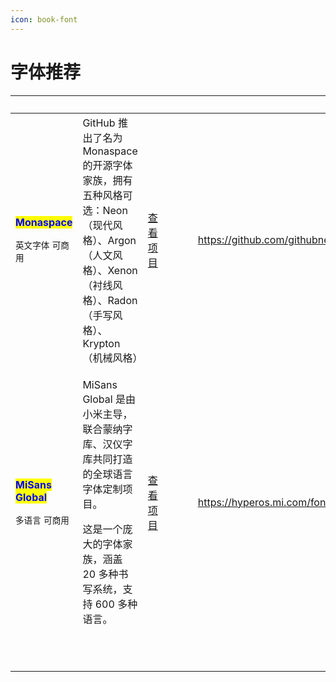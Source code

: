 ```yaml
---
icon: book-font
---
```


# 字体推荐



<table data-column-title-hidden data-view="cards"><thead><tr><th></th><th></th><th></th><th data-hidden data-type="content-ref"></th><th data-hidden data-type="content-ref"></th><th data-hidden data-type="files"></th><th data-hidden data-card-target data-type="content-ref"></th><th data-hidden data-card-cover data-type="files"></th><th data-hidden data-type="files"></th><th data-hidden><select></select></th><th data-hidden data-type="rating" data-max="5"></th><th data-hidden data-type="files"></th><th data-hidden data-type="rating" data-max="5"></th><th data-hidden data-type="content-ref"></th><th data-hidden data-type="files"></th><th data-hidden data-type="users" data-multiple></th><th data-hidden><select></select></th><th data-hidden data-type="users" data-multiple></th><th data-hidden data-type="checkbox"></th></tr></thead><tbody><tr><td><p><mark style="color:blue;"><strong>Monaspace</strong></mark></p><p><code>英文字体</code> <code>可商用</code></p></td><td>GitHub 推出了名为 Monaspace 的开源字体家族，拥有五种风格可选：Neon（现代风格）、Argon（人文风格）、Xenon（衬线风格）、Radon（手写风格）、Krypton（机械风格）</td><td><a href="https://github.com/githubnext/monaspace">查看项目</a></td><td></td><td></td><td></td><td><a href="https://github.com/githubnext/monaspace">https://github.com/githubnext/monaspace</a></td><td><a href="../../.gitbook/assets/5ad38bb33425c9c4992e8a89bb9c45d.png">5ad38bb33425c9c4992e8a89bb9c45d.png</a></td><td></td><td></td><td>null</td><td></td><td>4</td><td></td><td></td><td></td><td></td><td></td><td>false</td></tr><tr><td><p><mark style="color:blue;"><strong>MiSans Global</strong></mark></p><p><code>多语言</code> <code>可商用</code></p></td><td><p>MiSans Global 是由小米主导，联合蒙纳字库、汉仪字库共同打造的全球语言字体定制项目。</p><p>这是一个庞大的字体家族，涵盖 20 多种书写系统，支持 600 多种语言。</p></td><td><a href="https://hyperos.mi.com/font/zh/">查看项目</a></td><td></td><td></td><td></td><td><a href="https://hyperos.mi.com/font/zh/">https://hyperos.mi.com/font/zh/</a></td><td><a href="../../.gitbook/assets/b42878132e2124d96ad6296af6d1d8e.png">b42878132e2124d96ad6296af6d1d8e.png</a></td><td></td><td></td><td>null</td><td></td><td>null</td><td></td><td></td><td></td><td></td><td></td><td>false</td></tr><tr><td></td><td></td><td></td><td></td><td></td><td></td><td></td><td></td><td></td><td></td><td>null</td><td></td><td>null</td><td></td><td></td><td></td><td></td><td></td><td>false</td></tr><tr><td></td><td></td><td></td><td></td><td></td><td></td><td></td><td></td><td></td><td></td><td>5</td><td></td><td>5</td><td></td><td></td><td></td><td></td><td></td><td>false</td></tr></tbody></table>

